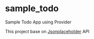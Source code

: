 # sample_todo

Sample Todo App using Provider

This project base on [Jsonplaceholder](https://jsonplaceholder.typicode.com) API